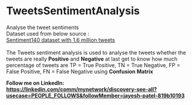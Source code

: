 # TweetsSentimentAnalysis
Analyse the tweet sentiments <br>
Dataset used from below source : <br>
<a href = "https://www.kaggle.com/datasets/kazanova/sentiment140">Sentiment140 dataset with 1.6 million tweets</a>
<br>
<br>
The Tweets sentiment analysis is used to analyse the tweets
whether the tweets are really <b>Positive</b> and <b>Negative</b>
at last get to know how much percentage of tweets are 
TP = True Positive, TN = True Negative, FP = False Positive, FN = False Negative 
using <b>Confusion Matrix <b>


Follow me on LinkedIn: https://linkedin.com/comm/mynetwork/discovery-see-all?usecase=PEOPLE_FOLLOWS&followMember=jayesh-patel-819b10193
